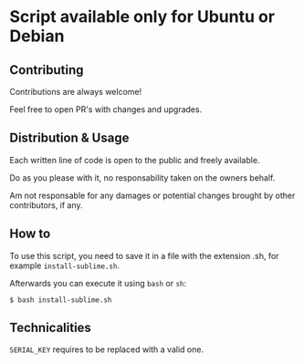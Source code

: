 ﻿# Script available only for Ubuntu or Debian
 
 ## Contributing

Contributions are always welcome!

Feel free to open PR's with changes and upgrades.


## Distribution & Usage

Each written line of code is open to the public and freely available.

Do as you please with it, no responsability taken on the owners behalf.

Am not responsable for any damages or potential changes brought by other contributors, if any.

## How to

To use this script, you need to save it in a file with the extension .sh, for example `install-sublime.sh`.

Afterwards you can execute it using `bash` or `sh`:

`$ bash install-sublime.sh`

## Technicalities

`SERIAL_KEY` requires to be replaced with a valid one.
